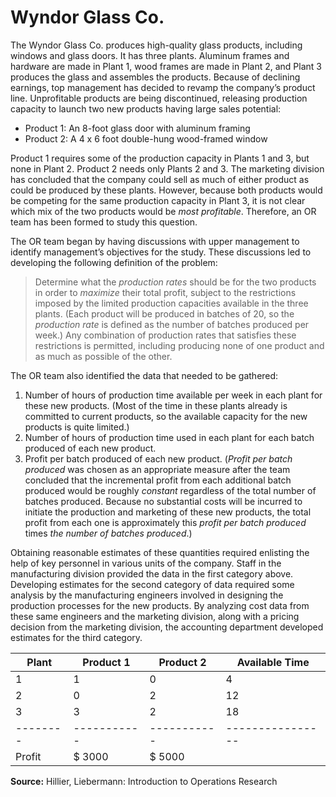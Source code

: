 # Wyndor Glass Co.

The Wyndor Glass Co. produces high-quality glass products, including windows and glass doors. It has three plants. Aluminum frames and hardware are made in Plant 1, wood frames are made in Plant 2, and Plant 3 produces the glass and assembles the products. Because of declining earnings, top management has decided to revamp the company’s product line. Unprofitable products are being discontinued, releasing production capacity to launch two new products having large sales potential:
 
- Product 1: An 8-foot glass door with aluminum framing
- Product 2: A 4 x 6 foot double-hung wood-framed window

Product 1 requires some of the production capacity in Plants 1 and 3, but none in Plant 2. Product 2 needs only Plants 2 and 3. The marketing division has concluded that the company could sell as much of either product as could be produced by these plants. However, because both products would be competing for the same production capacity in Plant 3, it is not clear which mix of the two products would be *most profitable*. Therefore, an OR team has been formed to study this question.
 
The OR team began by having discussions with upper management to identify management’s objectives for the study. These discussions led to developing the following definition of the problem:

> Determine what the *production rates* should be for the two products in order to *maximize* their total profit, subject to the restrictions imposed by the limited production capacities available in the three plants. (Each product will be produced in batches of 20, so the *production rate* is defined as the number of batches produced per week.) Any combination of production rates that satisfies these restrictions is permitted, including producing none of one product and as much as possible of the other.
 
The OR team also identified the data that needed to be gathered:

1. Number of hours of production time available per week in each plant for these new products. (Most of the time in these plants already is committed to current products, so the available capacity for the new products is quite limited.)
2. Number of hours of production time used in each plant for each batch produced of each new product.
3. Profit per batch produced of each new product. (*Profit per batch produced* was chosen as an appropriate measure after the team concluded that the incremental profit from each additional batch produced would be roughly *constant* regardless of the total number of batches produced. Because no substantial costs will be incurred to initiate the production and marketing of these new products, the total profit from each one is approximately this *profit per batch produced* times *the number of batches produced*.)

Obtaining reasonable estimates of these quantities required enlisting the help of key personnel in various units of the company. Staff in the manufacturing division provided the data in the first category above. Developing estimates for the second category of data required some analysis by the manufacturing engineers involved in designing the production processes for the new products. By analyzing cost data from these same engineers and the marketing division, along with a pricing decision from the marketing division, the accounting department developed estimates for the third category.

| Plant  | Product 1 | Product 2 | Available Time |
|--------|-----------|-----------|----------------|
|    1   |     1     |     0     |       4        |
|    2   |     0     |     2     |      12        |
|    3   |     3     |     2     |      18        |
|--------|-----------|-----------|----------------|
| Profit |  $ 3000   |  $ 5000   |                |


**Source:** Hillier, Liebermann: Introduction to Operations Research


